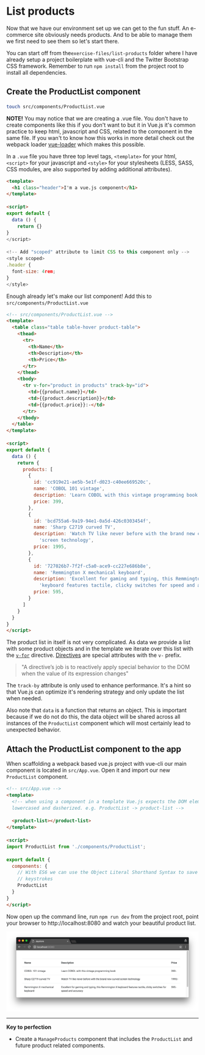 # List products
Now that we have our environment set up we can get to the fun stuff. An e-commerce site obviously needs products. And to be able to manage them we first need to see them so let's start there.

You can start off from the`exercise-files/list-products` folder where I have already setup a project boilerplate with vue-cli and the Twitter Bootstrap CSS framework. Remember to run `npm install` from the project root to install all dependencies.

## Create the ProductList component

```bash
touch src/components/ProductList.vue
```

**NOTE!**
You may notice that we are creating a .vue file. You don't have to create components like this if you don't want to but it in Vue.js it's common practice to keep html, javascript and CSS, related to the component in the same file. If you wan't to know how this works in more detail check out the webpack loader [vue-loader](http://vue-loader.vuejs.org/en/index.html) which makes this possible.

In a `.vue` file you have three top level tags, `<template>` for your html, `<script>` for your javascript and `<style>` for your stylesheets (LESS, SASS, CSS modules, are also supported by adding additional attributes).

```html
<template>
  <h1 class="header">I'm a vue.js component</h1>
</template>

<script>
export default {
  data () {
    return {}
}
</script>

<!-- Add "scoped" attribute to limit CSS to this component only -->
<style scoped>
.header {
  font-size: 4rem;
}
</style>
```

Enough already let's make our list component! Add this to `src/components/ProductList.vue`
```html
<!-- src/components/ProductList.vue -->
<template>
  <table class="table table-hover product-table">
    <thead>
      <tr>
        <th>Name</th>
        <th>Description</th>
        <th>Price</th>
      </tr>
    </thead>
    <tbody>
      <tr v-for="product in products" track-by="id">
        <td>{{product.name}}</td>
        <td>{{product.description}}</td>
        <td>{{product.price}}:-</td>
      </tr>
    </tbody>
  </table>
</template>

<script>
export default {
  data () {
    return {
      products: [
        {
          id: 'cc919e21-ae5b-5e1f-d023-c40ee669520c',
          name: 'COBOL 101 vintage',
          description: 'Learn COBOL with this vintage programming book',
          price: 399,
        },
        {
          id: 'bcd755a6-9a19-94e1-0a5d-426c0303454f',
          name: 'Sharp C2719 curved TV',
          description: 'Watch TV like never before with the brand new curved ' +
            'screen technology',
          price: 1995,
        },
        {
          id: '727026b7-7f2f-c5a0-ace9-cc227e686b8e',
          name: 'Remmington X mechanical keyboard',
          description: 'Excellent for gaming and typing, this Remmington X ' +
            'keyboard features tactile, clicky switches for speed and accuracy',
          price: 595,
        }
      ]
    }
  }
}
</script>
```

The product list in itself is not very complicated. As data we provide a list with some product objects and in the template we iterate over this list with the [`v-for`](https://vuejs.org/guide/list.html#v-for) directive. [Directives](http://vuejs.org/guide/syntax.html#Directives) are special attributes with the `v-` prefix.

>  "A directive’s job is to reactively apply special behavior to the DOM when the value of its expression changes"

The `track-by` attribute is only used to enhance performance. It's a hint so that Vue.js can optimize it's rendering strategy and only update the list when needed.

Also note that `data` is a function that returns an object. This is important because if we do not do this, the data object will be shared across all instances of the `ProductList` component which will most certainly lead to unexpected behavior.

## Attach the ProductList component to the app

When scaffolding a webpack based vue.js project with vue-cli our main component is located in `src/App.vue`. Open it and import our new `ProductList` component.

```html
<!-- src/App.vue -->
<template>
  <!-- when using a component in a template Vue.js expects the DOM element to be
  lowercased and dasherized. e.g. ProductList -> product-list -->

  <product-list></product-list>
</template>

<script>
import ProductList from './components/ProductList';

export default {
  components: {
    // With ES6 we can use the Object Literal Shorthand Syntax to save us some
    // keystrokes
    ProductList
  }
}
</script>
```

Now open up the command line, run `npm run dev` from the project root, point your browser to http://localhost:8080 and watch your beautiful product list.

![Product list image](/docs/images/product-list.png)

---

**Key to perfection**

 * Create a `ManageProducts` component that includes the `ProductList` and future
   product related components.
